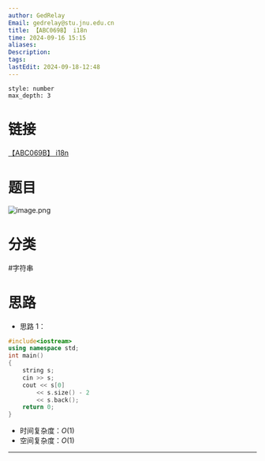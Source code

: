 ```yaml
---
author: GedRelay
Email: gedrelay@stu.jnu.edu.cn
title: 【ABC069B】 i18n
time: 2024-09-16 15:15
aliases: 
Description: 
tags: 
lastEdit: 2024-09-18-12:48
---
```


```toc
style: number
max_depth: 3
```

# 链接
[【ABC069B】 i18n](https://www.luogu.com.cn/problem/AT_abc069_b) 

# 题目
![image.png](https://ged-pic-bed.oss-cn-guangzhou.aliyuncs.com/img/202409161516017.png)


# 分类
#字符串 

# 思路
- 思路 1：


```cpp
#include<iostream>
using namespace std;
int main()
{
	string s;
	cin >> s;
	cout << s[0]
		<< s.size() - 2
		<< s.back();
	return 0;
}
```


- 时间复杂度：${O\left( 1 \right)  }$ 
- 空间复杂度：${O\left( 1 \right)  }$ 


---

